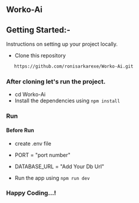 ## Worko-Ai

## Getting Started:-

Instructions on setting up your project locally.

- Clone this repository
```sh
   https://github.com/ronisarkarexe/Worko-Ai.git
```

### After cloning let's run the project.
- cd Worko-Ai
- Install the dependencies using `npm install`

### Run

#### Before Run
- create .env file 
- PORT = "port number"
- DATABASE_URL = "Add Your Db Url"

- Run the app using `npm run dev`

### Happy Coding...!
